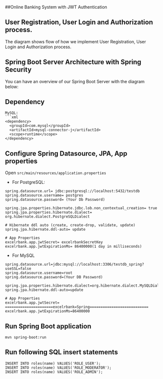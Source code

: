 ##Online Banking System with JWT Authentication

## User Registration, User Login and Authorization process.
The diagram shows flow of how we implement User Registration, User Login and Authorization process.

## Spring Boot Server Architecture with Spring Security
You can have an overview of our Spring Boot Server with the diagram below:

## Dependency

```
MySQL:
```xml
<dependency>
  <groupId>com.mysql</groupId>
  <artifactId>mysql-connector-j</artifactId>
  <scope>runtime</scope>
</dependency>
```
## Configure Spring Datasource, JPA, App properties
Open `src/main/resources/application.properties`
- For PostgreSQL:
```
spring.datasource.url= jdbc:postgresql://localhost:5432/testdb
spring.datasource.username= postgres
spring.datasource.password= (Your Db Password)

spring.jpa.properties.hibernate.jdbc.lob.non_contextual_creation= true
spring.jpa.properties.hibernate.dialect= org.hibernate.dialect.PostgreSQLDialect

# Hibernate ddl auto (create, create-drop, validate, update)
spring.jpa.hibernate.ddl-auto= update

# App Properties
excelrbank.app.jwtSecret= excelrbankSecretKey
excelrbank.app.jwtExpirationMs= 86400000(1 day in milliseconds)
```
- For MySQL
```
spring.datasource.url=jdbc:mysql://localhost:3306/testdb_spring?useSSL=false
spring.datasource.username=root
spring.datasource.password=(Your DB Password)

spring.jpa.properties.hibernate.dialect=org.hibernate.dialect.MySQLDialect
spring.jpa.hibernate.ddl-auto=update

# App Properties
excelrbank.app.jwtSecret= ======================excelrbank=Spring===========================
excelrbank.app.jwtExpirationMs=86400000
```
## Run Spring Boot application
```
mvn spring-boot:run
```

## Run following SQL insert statements
```
INSERT INTO roles(name) VALUES('ROLE_USER');
INSERT INTO roles(name) VALUES('ROLE_MODERATOR');
INSERT INTO roles(name) VALUES('ROLE_ADMIN');
```


